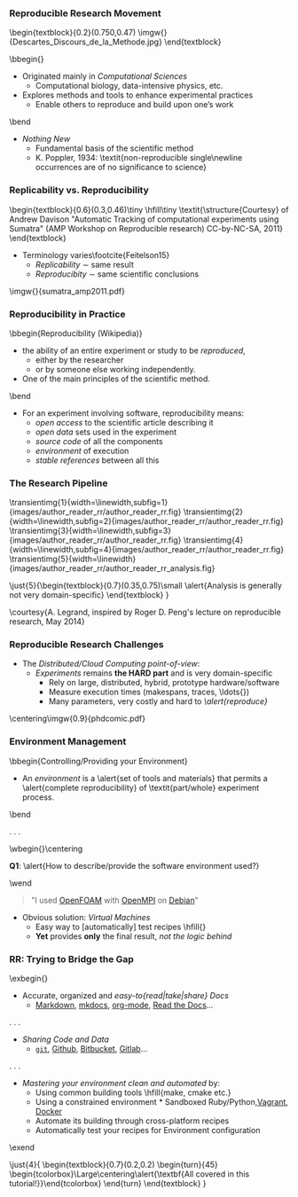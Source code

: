 ### Reproducible Research Movement

<!-- Courtesy L. Nussbaum -->

\begin{textblock}{0.2}(0.750,0.47)
  \imgw{}{Descartes_Discours_de_la_Methode.jpg}
\end{textblock}


\bbegin{}

* Originated mainly in _Computational Sciences_
     - Computational biology, data-intensive physics, etc.
* Explores methods and tools to enhance experimental practices
     - Enable others to reproduce and build upon one’s work

\bend

* _Nothing New_
     - Fundamental basis of the scientific method
     - K. Poppler, 1934: \textit{non-reproducible single\newline occurrences are of no significance to science}


### Replicability vs. Reproducibility

\begin{textblock}{0.6}(0.3,0.46)\tiny
\hfill\tiny \textit{\structure{Courtesy} of Andrew Davison "Automatic Tracking of computational experiments using Sumatra" (AMP Workshop on Reproducible research) CC-by-NC-SA, 2011}
\end{textblock}


* Terminology varies\footcite{Feitelson15}
     - _Replicability_ $\sim$ same result
     - _Reproducibity_ $\sim$ same scientific conclusions

\imgw{}{sumatra_amp2011.pdf}


### Reproducibility in Practice

\bbegin{Reproducibility (Wikipedia)}

* the ability of an entire experiment or study to be _reproduced_,
     - either by the researcher
     - or by someone else working independently.
* One of the main principles of the scientific method.

\bend


* For an experiment involving software, reproducibility means:
     - _open access_ to the scientific article describing it
     - _open data_   sets used in the experiment
     - _source code_ of all the components
     - _environment_ of execution
     - _stable references_ between all this


### The Research Pipeline

\transientimg{1}{width=\linewidth,subfig=1}{images/author_reader_rr/author_reader_rr.fig}
\transientimg{2}{width=\linewidth,subfig=2}{images/author_reader_rr/author_reader_rr.fig}
\transientimg{3}{width=\linewidth,subfig=3}{images/author_reader_rr/author_reader_rr.fig}
\transientimg{4}{width=\linewidth,subfig=4}{images/author_reader_rr/author_reader_rr.fig}
\transientimg{5}{width=\linewidth}{images/author_reader_rr/author_reader_rr_analysis.fig}

\just{5}{\begin{textblock}{0.7}(0.35,0.75)\small
  \alert{Analysis is generally not very domain-specific}
\end{textblock}
}

\courtesy{A. Legrand, inspired by Roger D. Peng's lecture on reproducible research, May 2014}


### Reproducible Research Challenges

* The _Distributed/Cloud Computing point-of-view_:
     - _Experiments_ remains **the HARD part** and is very domain-specific
         * Rely on large, distributed, hybrid, prototype hardware/software
         * Measure execution times (makespans, traces, \ldots{})
         * Many parameters, very costly and hard to _\alert{reproduce}_

\centering\imgw{0.9}{phdcomic.pdf}

### Environment Management

\bbegin{Controlling/Providing your Environment}

* An _environment_ is a \alert{set of tools and materials} that permits a \alert{complete
reproducibility} of \textit{part/whole} experiment process.

\bend

. . .

\wbegin{}\centering

**Q1**: \alert{How to describe/provide the software environment used?}

\wend

> "I used [OpenFOAM](http://www.openfoam.com/) with [OpenMPI](https://www.open-mpi.org/) on [Debian](https://www.debian.org/)"

* Obvious solution: _Virtual Machines_
     - Easy way to [automatically] test recipes \hfill{}
     - **Yet** provides **only** the final result, _not the logic behind_



### RR: Trying to Bridge the Gap

\exbegin{}

* Accurate, organized and _easy-to\{read|take|share\} Docs_
    - [ Markdown](https://guides.github.com/features/mastering-markdown/), [mkdocs](http://www.mkdocs.org/), [org-mode](http://doc.norang.ca/org-mode.html), [Read the Docs](https://readthedocs.org/)...

. . .

* _Sharing Code and Data_
    - [`git`](https://git-scm.com/), [Github](https://github.com/), [Bitbucket](https://bitbucket.org/), [Gitlab](https://about.gitlab.com/)...

. . .

* _Mastering your environment clean and automated_ by:
    - Using common building tools \hfill{make, cmake etc.}
    - Using a constrained environment
          * Sandboxed Ruby/Python,[Vagrant](https://www.vagrantup.com), [Docker](https://www.docker.com/)
    - Automate its building through cross-platform recipes
    - Automatically test your recipes for Environment configuration

\exend

\just{4}{
  \begin{textblock}{0.7}(0.2,0.2)
  \begin{turn}{45}
  \begin{tcolorbox}\Large\centering\alert{\textbf{All covered in this tutorial!}}\end{tcolorbox}
  \end{turn}
\end{textblock}
}
